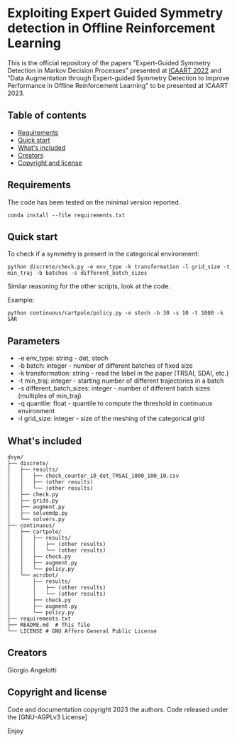 # Exploiting Expert Guided Symmetry detection in Offline Reinforcement Learning

This is the official repository of the papers "Expert-Guided Symmetry Detection in Markov Decision Processes" presented
at [ICAART 2022](https://www.scitepress.org/Papers/2022/107834/107834.pdf) and "Data Augmentation through Expert-guided Symmetry Detection to
Improve Performance in Offline Reinforcement Learning" to be presented at ICAART 2023.

## Table of contents

- [Requirements](#requirements)
- [Quick start](#quick-start)
- [What's included](#whats-included)
- [Creators](#creators)
- [Copyright and license](#copyright-and-license)


## Requirements
The code has been tested on the minimal version reported.

```shell script
conda install --file requirements.txt
```


## Quick start
To check if a symmetry is present in the categorical environment:
```shell script
python discrete/check.py -e env_type -k transformation -l grid_size -t min_traj -b batches -s different_batch_sizes 
```

Similar reasoning for the other scripts, look at the code.

Example:
```shell script
python continuous/cartpole/policy.py -e stoch -b 30 -s 10 -t 1000 -k SAR
```

## Parameters
- -e env_type: string - det, stoch
- -b batch: integer - number of different batches of fixed size
- -k transformation: string - read the label in the paper (TRSAI, SDAI, etc.)
- -t min_traj: integer - starting number of different trajectories in a batch
- -s different_batch_sizes: integer - number of different batch sizes (multiples of min_traj)
- -q quantile: float - quantile to compute the threshold in continuous environment
- -l grid_size: integer - size of the meshing of the categorical grid

## What's included

```text
dsym/
├── discrete/
│   ├── results/
│   │   ├── check_counter_10_det_TRSAI_1000_100_10.csv
│   │   ├── (other results)
│   │   └── (other results)
│   ├── check.py
│   ├── grids.py
│   ├── augment.py
│   ├── solvemdp.py
│   └── solvers.py
├── continuous/
│   ├── cartpole/
│   │   ├── results/
│   │   │   ├── (other results)
│   │   │   └── (other results)
│   │   ├── check.py
│   │   ├── augment.py
│   │   └── policy.py
│   └── acrobot/
│       ├── results/
│       │   ├── (other results)
│       │   └── (other results)
│       ├── check.py
│       ├── augment.py
│       └── policy.py
├── requirements.txt
├── README.md  # This file
└── LICENSE # GNU Affero General Public License

```
## Creators

Giorgio Angelotti

## Copyright and license

Code and documentation copyright 2023 the authors. Code released under the [GNU-AGPLv3 License]

Enjoy
